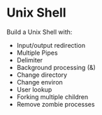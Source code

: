 # Unix Shell
Build a Unix Shell with: 
- Input/output redirection
- Multiple Pipes
- Delimiter
- Background processing (&)
- Change directory
- Change environ
- User lookup
- Forking multiple children
- Remove zombie processes
